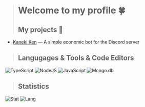 > # Welcome to my profile 🍀
> ## My projects 🧩
* [Kaneki Ken](https://discord.gg/4XXnDN4qYU) — A simple economic bot for the Discord server

> ## Langugages & Tools & Code Editors
![TypeScript](https://shields.io/badge/-TypeScript-090909?style=for-the-badge&logo=typescript)
![NodeJS](https://shields.io/badge/-Node.js-090909?style=for-the-badge&logo=node.js)
![JavaScript](https://shields.io/badge/-JavaScript-090909?style=for-the-badge&logo=javascript)
![Mongo.db](https://shields.io/badge/-Mongo.db-090909?style=for-the-badge&logo=mongodb)

> ## Statistics
![Stat](https://github-readme-stats.vercel.app/api?username=nertlyfine&show_icons=true&theme=merko)
![Lang](https://github-readme-stats.vercel.app/api/top-langs/?username=nertlyfine&layout=compact&theme=merko)

